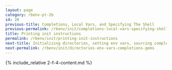 ```yaml
---
layout: page
category: rbenv-pt-2b
id: 20
previous-title: Completions, Local Vars, and Specifying The Shell
previous-permalink: /rbenv/init/completions-local-vars-specifying-shell
title: Printing init instructions
permalink: /rbenv/init/printing-init-instructions
next-title: Initializing directories, setting env vars, sourcing completions, rehashing gems
next-permalink: /rbenv/init/directories-env-vars-completions-gems
---
```


{% include_relative 2-f-4-content.md %}
